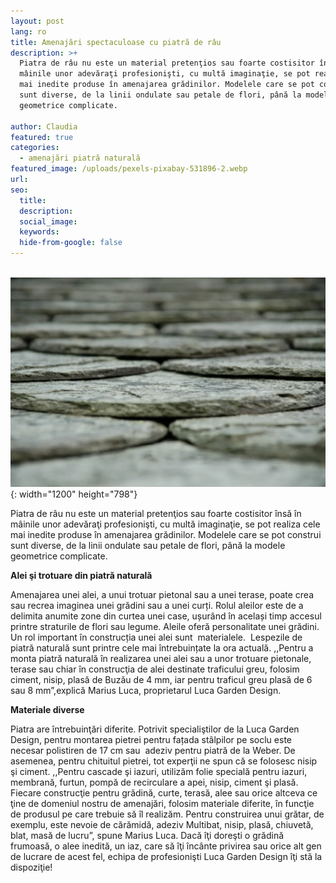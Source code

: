 ```yaml
---
layout: post
lang: ro
title: Amenajări spectaculoase cu piatră de râu
description: >+
  Piatra de râu nu este un material pretenţios sau foarte costisitor însă în
  mâinile unor adevăraţi profesionişti, cu multă imaginaţie, se pot realiza cele
  mai inedite produse în amenajarea grădinilor. Modelele care se pot construi
  sunt diverse, de la linii ondulate sau petale de flori, până la modele
  geometrice complicate.

author: Claudia
featured: true
categories:
  - amenajări piatră naturală
featured_image: /uploads/pexels-pixabay-531896-2.webp
url:
seo:
  title:
  description:
  social_image:
  keywords:
  hide-from-google: false
---
```

<br>![](/uploads/pexels-pixabay-531896-1.webp){: width="1200" height="798"}

Piatra de r&acirc;u nu este un material pretenţios sau foarte costisitor &icirc;nsă &icirc;n m&acirc;inile unor adevăraţi profesionişti, cu multă imaginaţie, se pot realiza cele mai inedite produse &icirc;n amenajarea grădinilor. Modelele care se pot construi sunt diverse, de la linii ondulate sau petale de flori, p&acirc;nă la modele geometrice complicate.

**Alei şi trotuare din piatră naturală**

Amenajarea unei alei, a unui trotuar pietonal sau a unei terase, poate crea sau recrea imaginea unei grădini sau a unei curți. Rolul aleilor este de a delimita anumite zone din curtea unei case, ușur&acirc;nd &icirc;n același timp accesul printre straturile de flori sau legume. Aleile oferă personalitate unei grădini. Un rol important &icirc;n construcția unei alei sunt &nbsp;materialele.&nbsp; Lespezile de piatră naturală sunt printre cele mai &icirc;ntrebuințate la ora actuală. ,,Pentru a monta piatră naturală &icirc;n realizarea unei alei sau a unor trotuare pietonale, terase sau chiar &icirc;n construcţia de alei destinate traficului greu, folosim ciment, nisip, plasă de Buzău de 4 mm, iar pentru traficul greu plasă de 6 sau 8 mm”,explică Marius Luca, proprietarul Luca Garden Design.

**Materiale diverse**

Piatra are &icirc;ntrebuinţări diferite. Potrivit specialiştilor de la Luca Garden Design, pentru montarea pietrei pentru fațada st&acirc;lpilor pe soclu este necesar polistiren de 17 cm sau&nbsp; adeziv pentru piatră de la Weber. De asemenea, pentru chituitul pietrei, tot experţii ne spun că se folosesc nisip şi ciment. ,,Pentru cascade şi iazuri, utilizăm folie specială pentru iazuri, membrană, furtun, pompă de recirculare a apei, nisip, ciment şi plasă. Fiecare construcţie pentru grădină, curte, terasă, alee sau orice altceva ce ţine de domeniul nostru de amenajări, folosim materiale diferite, &icirc;n funcţie de produsul pe care trebuie să &icirc;l realizăm. Pentru construirea unui grătar, de exemplu, este nevoie de cărămidă, adeziv Multibat, nisip, plasă, chiuvetă, blat, masă de lucru”, spune Marius Luca. Dacă &icirc;ţi doreşti o grădină frumoasă, o alee inedită, un iaz, care să &icirc;ţi &icirc;nc&acirc;nte privirea sau orice alt gen de lucrare de acest fel, echipa de profesionişti Luca Garden Design &icirc;ţi stă la dispoziţie\!

&nbsp;

&nbsp;